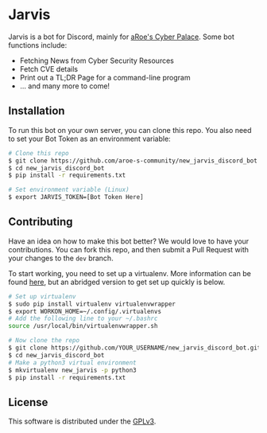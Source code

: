 # Jarvis

Jarvis is a bot for Discord, mainly for [aRoe's Cyber Palace](https://discord.gg/DH8x6CT). Some bot functions include:

* Fetching News from Cyber Security Resources
* Fetch CVE details
* Print out a TL;DR Page for a command-line program
* ... and many more to come!

## Installation

To run this bot on your own server, you can clone this repo. You also need to set your Bot Token as an environment variable:

```bash
# Clone this repo
$ git clone https://github.com/aroe-s-community/new_jarvis_discord_bot.git
$ cd new_jarvis_discord_bot
$ pip install -r requirements.txt

# Set environment variable (Linux)
$ export JARVIS_TOKEN=[Bot Token Here]
```

## Contributing

Have an idea on how to make this bot better? We would love to have your contributions. You can fork this repo, and then submit a Pull Request with your changes to the `dev` branch.

To start working, you need to set up a virtualenv. More information can be found [here](https://virtualenvwrapper.readthedocs.io/en/latest/), but an abridged version to get set up quickly is below.

```bash
# Set up virtualenv
$ sudo pip install virtualenv virtualenvwrapper
$ export WORKON_HOME=~/.config/.virtualenvs
# Add the following line to your ~/.bashrc
source /usr/local/bin/virtualenvwrapper.sh

# Now clone the repo
$ git clone https://github.com/YOUR_USERNAME/new_jarvis_discord_bot.git
$ cd new_jarvis_discord_bot
# Make a python3 virtual environment
$ mkvirtualenv new_jarvis -p python3
$ pip install -r requirements.txt
```

## License
This software is distributed under the [GPLv3](https://www.gnu.org/licenses/gpl-3.0.en.html).
